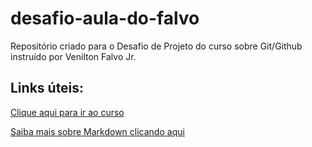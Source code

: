 # desafio-aula-do-falvo
Repositório criado para o Desafio de Projeto do curso sobre Git/Github instruído por Venilton Falvo Jr.

## Links úteis:

[Clique aqui para ir ao curso](https://web.dio.me/lab/criando-seu-primeiro-repositorio-no-github-para-compartilhar-seu-progresso/learning/e714fb1c-4990-4c47-99a5-d97703e40b4d)

[Saiba mais sobre Markdown clicando aqui](https://www.markdownguide.org/basic-syntax/)
